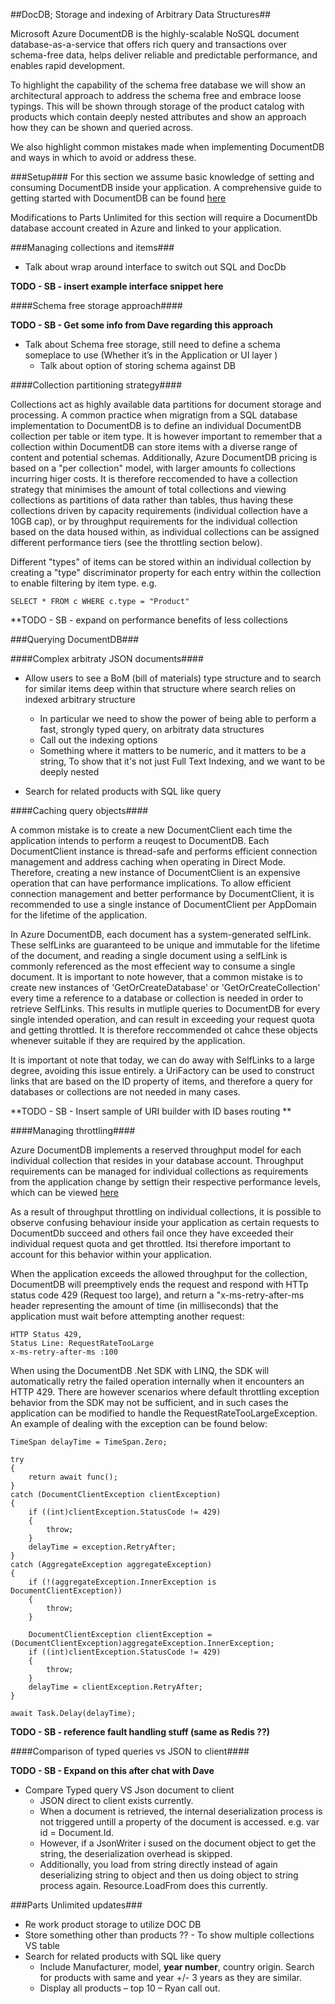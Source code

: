 ##DocDB; Storage and indexing of Arbitrary Data Structures##

Microsoft Azure DocumentDB is the highly-scalable NoSQL document database-as-a-service that offers rich query and transactions over schema-free data, helps deliver reliable and predictable performance, and enables rapid development.

To highlight the capability of the schema free database we will show an architectural approach to address the schema free and embrace loose typings. This will be shown through storage of the product catalog with products which contain deeply nested attributes and show an approach how they can be shown and queried across.

We also highlight common mistakes made when implementing DocumentDB and ways in which to avoid or address these.

###Setup###
For this section we assume basic knowledge of setting and consuming DocumentDB inside your application. A comprehensive guide to getting started with DocumentDB can be found [here](https://azure.microsoft.com/en-us/documentation/articles/documentdb-create-account/)

Modifications to Parts Unlimited for this section will require a DocumentDb database account created in Azure and linked to your application.
		
###Managing collections and items###

* Talk about wrap around interface to switch out SQL and DocDb

**TODO - SB - insert example interface snippet here**

####Schema free storage approach####

**TODO - SB - Get some info from Dave regarding this approach**

* Talk about Schema free storage, still need to define a schema someplace to use (Whether it’s in the Application or UI layer )
	* Talk about option of storing schema against DB

####Collection partitioning strategy####
	
Collections act as highly available data partitions for document storage and processing. A common practice when migratign from a SQL database implementation to DocumentDB is to define an individual DocumentDB collection per table or item type. It is however important to remember that a collection within DocumentDB can store items with a diverse range of content and potential schemas. Additionally, Azure DocumentDB pricing is based on a "per collection" model, with larger amounts fo collections incurring higer costs. It is therefore reccomended to have a collection strategy that minimises the amount of total collections and viewing collections as partitions of data rather than tables, thus having these collections driven by capacity requirements (individual collection have a 10GB cap), or by throughput requirements for the individual collection based on the data housed within, as individual collections can be assigned different performance tiers (see the throttling section below).

Different "types" of items can be stored within an individual collection by creating a "type" discriminator property for each entry within the collection to enable filtering by item type. e.g.

	SELECT * FROM c WHERE c.type = "Product"
	
**TODO - SB - expand on performance benefits of less collections

###Querying DocumentDB###
	
####Complex arbitraty JSON documents####

* Allow users to see a BoM (bill of materials) type structure and to search for similar items deep within that structure where search relies on indexed arbitrary structure
	* In particular we need to show the power of being able to perform a fast, strongly typed query, on arbitraty data structures
	* Call out the indexing options
	* Something where it matters to be numeric, and it matters to be a string, To show that it's not just Full Text Indexing, and we want to be deeply nested

* Search for related products with SQL like query

####Caching query objects####

A common mistake is to create a new DocumentClient each time the application intends to perform a reuqest to DocumentDB. Each DocumentClient instance is thread-safe and performs efficient connection management and address caching when operating in Direct Mode. Therefore, creating a new instance of DocumentClient is an expensive operation that can have performance implications. To allow efficient connection management and better performance by DocumentClient, it is recommended to use a single instance of DocumentClient per AppDomain for the lifetime of the application.

In Azure DocumentDB, each document has a system-generated selfLink. These selfLinks are guaranteed to be unique and immutable for the lifetime of the document, and reading a single document using a selfLink is commonly referenced as the most effecient way to consume a single document. It is important to note however, that a common mistake is to create new instances of 'GetOrCreateDatabase' or 'GetOrCreateCollection' every time a reference to a database or collection is needed in order to retrieve SelfLinks. This results in mutliple queries to DocumentDB for every single intended operation, and can result in exceeding your request quota and getting throttled. It is therefore reccommended ot cahce these objects whenever suitable if they are required by the application.

It is important ot note that today, we can do away with SelfLinks to a large degree, avoiding this issue entirely. a UriFactory can be used to construct links that are based on the ID property of items, and therefore a query for databases or collections are not needed in many cases.

**TODO - SB - Insert sample of URI builder with ID bases routing **
		
####Managing throttling####

Azure DocumentDB implements a reserved throughput model for each individual collection that resides in your database account. Throughput requirements can be managed for individual collections as requirements from the application change by settign their respective performance levels, which can be viewed [here](https://azure.microsoft.com/en-us/documentation/articles/documentdb-performance-levels/)

As a result of throughput throttling on individual collections, it is possible to observe confusing behaviour inside your application as certain requests to DocumentDb succeed and others fail once they have exceeded their individual request quota and get throttled. Itsi therefore important to account for this behavior within your application.

When the application exceeds the allowed throughput for the collection, DocumentDB will preemptively ends the request and respond with HTTp status code 429 (Request too large), and return a "x-ms-retry-after-ms header representing the amount of time (in milliseconds) that the application must wait before attempting another request:

	HTTP Status 429,
	Status Line: RequestRateTooLarge
	x-ms-retry-after-ms :100
	
When using the DocumentDB .Net SDK with LINQ, the SDK will automatically retry the failed operation internally when it encounters an HTTP 429. There are however scenarios where default throttling exception behavior from the SDK may not be sufficient, and in such cases the application can be modified to handle the RequestRateTooLargeException. An example of dealing with the exception can be found below:
	
	TimeSpan delayTime = TimeSpan.Zero;
	
	try
	{
		return await func();
	}
	catch (DocumentClientException clientException)
	{
		if ((int)clientException.StatusCode != 429)
		{
			throw;
		}
		delayTime = exception.RetryAfter;
	}
	catch (AggregateException aggregateException)
	{
		if (!(aggregateException.InnerException is DocumentClientException))
		{
			throw;
		}

		DocumentClientException clientException = (DocumentClientException)aggregateException.InnerException;
		if ((int)clientException.StatusCode != 429)
		{
			throw;
		}
		delayTime = clientException.RetryAfter;
	}

	await Task.Delay(delayTime);

**TODO - SB - reference fault handling stuff (same as Redis ??)**

####Comparison of typed queries vs JSON to client####

**TODO - SB - Expand on this after chat with Dave**

* Compare Typed query VS Json document to client
	* JSON direct to client exists currently. 
	* When a document is retrieved, the internal deserialization process is not triggered untill a property of the document is accessed. e.g. var id = Document.Id.  
	* However, if  a JsonWriter i sused on the document object to get the string, the deserialization overhead is skipped.
	* Additionally, you load from string directly instead of again deserializing string to object and then us doing object to string process again. Resource.LoadFrom does this currently.

###Parts Unlimited updates###

* Re work product storage to utilize DOC DB
* Store something other than products ?? - To show multiple collections VS table
* Search for related products with SQL like query
	* Include Manufacturer, model, **year number**, country origin. Search for products with same and year +/- 3 years as they are similar.
	* Display all products – top 10 – Ryan call out.
